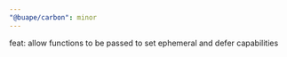 ```yaml
---
"@buape/carbon": minor
---
```


feat: allow functions to be passed to set ephemeral and defer capabilities
